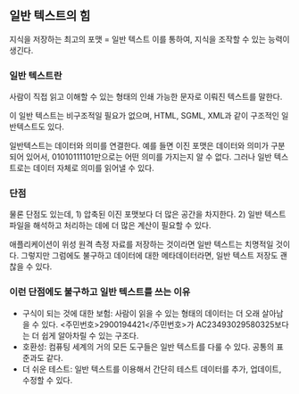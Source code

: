 ## 일반 텍스트의 힘
지식을 저장하는 최고의 포맷 = 일반 텍스트 
이를 통하여, 지식을 조작할 수 있는 능력이 생긴다.

### 일반 텍스트란
사람이 직접 읽고 이해할 수 있는 형태의 인쇄 가능한 문자로 이뤄진 텍스트를 말한다.

이 일반 텍스트는 비구조적일 필요가 없으며, HTML, SGML, XML과 같이 구조적인 일반텍스트도 있다.

일반텍스트는 데이터와 의미를 연결한다. 예를 들면 이진 포맷은 데이터와 의미가 구분되어 있어서, 01010111101만으로는 어떤 의미를 가지는지 알 수 없다. 그러나 일반 텍스트로는 데이터 자체로 의미를 읽어낼 수 있다.

### 단점
물론 단점도 있는데, 1) 압축된 이진 포맷보다 더 많은 공간을 차지한다. 2) 일반 텍스트 파일을 해석하고 처리하는 데에 더 많은 계산이 필요할 수 있다.

애플리케이션이 위성 원격 측정 자료를 저장하는 것이라면 일반 텍스트는 치명적일 것이다. 그렇지만 그럼에도 불구하고 데이터에 대한 메타데이터라면, 일반 텍스트 저장도 괜찮을 수 있다. 

### 이런 단점에도 불구하고 일반 텍스트를 쓰는 이유
- 구식이 되는 것에 대한 보험: 사람이 읽을 수 있는 형태의 데이터는 더 오래 살아남을 수 있다. <주민번호>2900194421</주민번호>가  AC23493029580325보다는 더 쉽게 알아차릴 수 있는 구조다. 
- 호환성: 컴퓨팅 세계의 거의 모든 도구들은 일반 텍스트를 다룰 수 있다. 공통의 표준과도 같다.
- 더 쉬운 테스트: 일반 텍스트를 이용해서 간단히 테스트 데이터를 추가, 업데이트, 수정할 수 있다. 